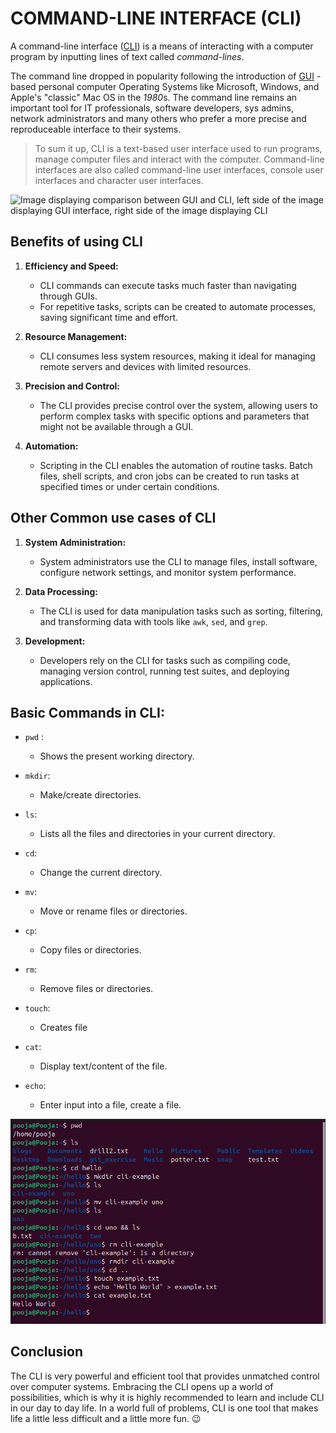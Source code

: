 # COMMAND-LINE INTERFACE (CLI)

A command-line interface ([CLI](https://en.wikipedia.org/wiki/Command-line_interface)) is a means of interacting with a computer program by inputting lines of text called _command-lines_. 

The command line dropped in popularity following the introduction of [GUI](https://en.wikipedia.org/wiki/Graphical_user_interface) - based personal computer Operating Systems like Microsoft, Windows, and Apple's "classic" Mac OS in the *1980*s. The command line remains an important tool for IT professionals, software developers, sys admins, network administrators and many others who prefer a more precise and reproduceable interface to their systems.

> To sum it up, CLI is a text-based user interface used to run programs, manage computer files and interact with the computer. Command-line interfaces are also called command-line user interfaces, console user interfaces and character user interfaces.

![Image displaying comparison between GUI and CLI, left side of the image displaying GUI interface, right side of the image displaying CLI](http://builtin.com/sites/www.builtin.com/files/styles/ckeditor_optimize/public/inline-images/1_command-line%20interface.png "CLI Image") 

## Benefits of using CLI

1. **Efficiency and Speed:**
    - CLI commands can execute tasks much faster than navigating through GUIs.
    - For repetitive tasks, scripts can be created to automate processes, saving significant time and effort.

2. **Resource Management:**
    - CLI consumes less system resources, making it ideal for managing remote servers and devices with limited resources. 

3. **Precision and Control:**
    - The CLI provides precise control over the system, allowing users to perform complex tasks with specific options and parameters that might not be available through a GUI.

4. **Automation:**
    - Scripting in the CLI enables the automation of routine tasks. Batch files, shell scripts, and cron jobs can be created to run tasks at specified times or under certain conditions.

## Other Common use cases of CLI

1. **System Administration:**
    - System administrators use the CLI to manage files, install software, configure network settings, and monitor system performance.

2. **Data Processing:**
    - The CLI is used for data manipulation tasks such as sorting, filtering, and transforming data with tools like `awk`, `sed`, and `grep`.

3. **Development:**
    - Developers rely on the CLI for tasks such as compiling code, managing version control, running test suites, and deploying applications.


## Basic Commands in CLI:

- `pwd` :
    - Shows the present working directory.

- `mkdir`:
    - Make/create directories.

- `ls`:
    - Lists all the files and directories in your current directory.


- `cd`:
    - Change the current directory.

- `mv`:
    - Move or rename files or directories.

- `cp`:
    - Copy files or directories.

- `rm`:
    - Remove files or directories.

- `touch`:
    - Creates file

- `cat`:
    - Display text/content of the file.

- `echo`:
    - Enter input into a file, create a file.

![Screenshot of the terminal showing the use of basic commands](./screenshot.png)

## Conclusion

The CLI is very powerful and efficient tool that provides unmatched control over computer systems. Embracing the CLI opens up a world of possibilities, which is why it is highly recommended to learn and include CLI in our day to day life.
In a world full of problems, CLI is one tool that makes life a little less difficult and a little more fun. :wink:
